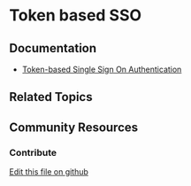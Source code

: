 # Token based SSO

## Documentation

* [Token-based Single Sign On Authentication](https://portal.liferay.dev/docs/7-2/deploy/-/knowledge_base/d/token-based-single-sign-on-authentication)

## Related Topics


## Community Resources


### Contribute

[Edit this file on github](https://github.com/olafk/controlpanel-documentation-docs/blob/master/md/72en/com_liferay_configuration_admin_web_portlet_InstanceSettingsPortlet/com.liferay.portal.security.sso.token.internal.configuration.TokenConfiguration.md)
